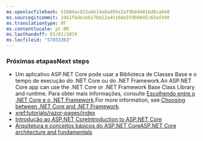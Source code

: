 ```yaml
---
ms.openlocfilehash: 5180dac823abb14a8ad95e2af9b84401bd8ca048
ms.sourcegitcommit: 24b1f6decbb17bb22a45166e5fdb0845c65af498
ms.translationtype: MT
ms.contentlocale: pt-BR
ms.lasthandoff: 03/01/2019
ms.locfileid: "57033363"
---
```

### <a name="next-steps"></a><span data-ttu-id="e27ff-101">Próximas etapas</span><span class="sxs-lookup"><span data-stu-id="e27ff-101">Next steps</span></span>

* <span data-ttu-id="e27ff-102">Um aplicativo ASP.NET Core pode usar a Biblioteca de Classes Base e o tempo de execução do .NET Core ou do .NET Framework.</span><span class="sxs-lookup"><span data-stu-id="e27ff-102">An ASP.NET Core app can use the .NET Core or .NET Framework Base Class Library and runtime.</span></span> <span data-ttu-id="e27ff-103">Para obter mais informações, consulte [Escolhendo entre o .NET Core e o .NET Framework](/dotnet/articles/standard/choosing-core-framework-server).</span><span class="sxs-lookup"><span data-stu-id="e27ff-103">For more information, see [Choosing between .NET Core and .NET Framework](/dotnet/articles/standard/choosing-core-framework-server).</span></span>
* <xref:tutorials/razor-pages/index>
* [<span data-ttu-id="e27ff-104">Introdução ao ASP.NET Core</span><span class="sxs-lookup"><span data-stu-id="e27ff-104">Introduction to ASP.NET Core</span></span>](xref:index)
* [<span data-ttu-id="e27ff-105">Arquitetura e conceitos básicos do ASP.NET Core</span><span class="sxs-lookup"><span data-stu-id="e27ff-105">ASP.NET Core architecture and fundamentals</span></span>](xref:fundamentals/index)
